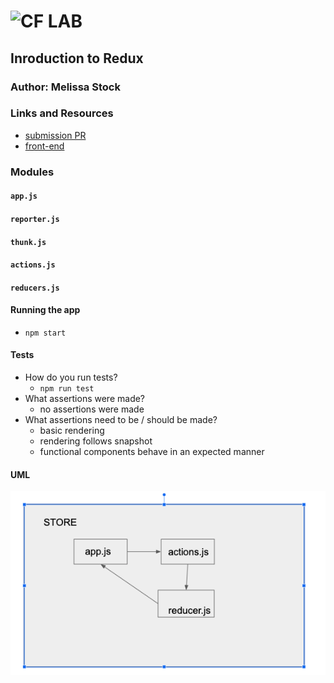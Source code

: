 ![CF](http://i.imgur.com/7v5ASc8.png) LAB
=================================================

## Inroduction to Redux

### Author: Melissa Stock

### Links and Resources
* [submission PR](https://github.com/401-advancedjs/application-state/pull/1)
* [front-end](https://codesandbox.io/s/starter-code-app-state-pznj2)

### Modules
#### `app.js`
#### `reporter.js`
#### `thunk.js`
#### `actions.js`
#### `reducers.js`

#### Running the app
* `npm start`
  
#### Tests
* How do you run tests?
  * `npm run test`
* What assertions were made?
  * no assertions were made
* What assertions need to be / should be made?
  * basic rendering
  * rendering follows snapshot
  * functional components behave in an expected manner

#### UML
![redux uml](redux.png)
